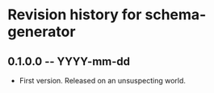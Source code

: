 # Revision history for schema-generator

## 0.1.0.0 -- YYYY-mm-dd

* First version. Released on an unsuspecting world.
